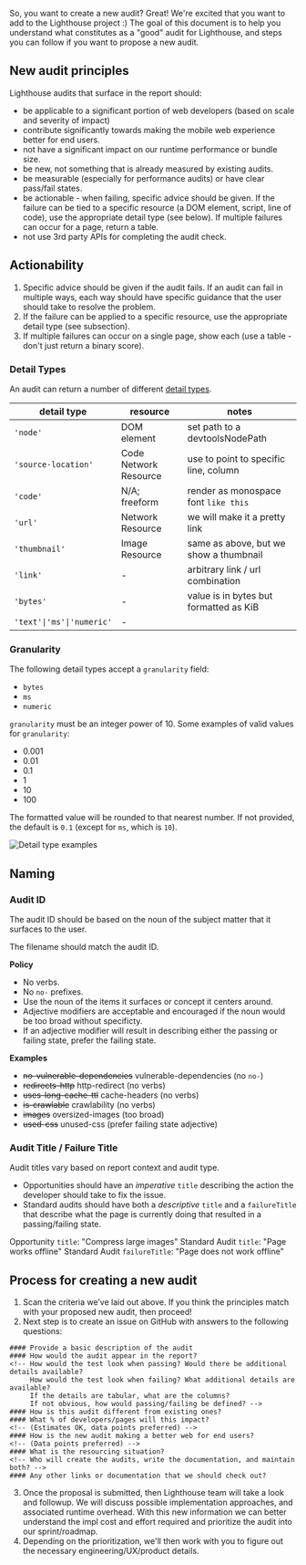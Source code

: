 So, you want to create a new audit? Great! We're excited that you want to add to the Lighthouse project :) The goal of this
document is to help you understand what constitutes as a "good" audit for Lighthouse, and steps you can follow if you want
to propose a new audit.

## New audit principles

Lighthouse audits that surface in the report should:
- be applicable to a significant portion of web developers (based on scale and severity of impact)
- contribute significantly towards making the mobile web experience better for end users.
- not have a significant impact on our runtime performance or bundle size.
- be new, not something that is already measured by existing audits.
- be measurable (especially for performance audits) or have clear pass/fail states.
- be actionable - when failing, specific advice should be given. If the failure can be tied to a specific resource (a DOM element, script, line of code), use the appropriate detail type (see below). If multiple failures can occur for a page, return a table.
- not use 3rd party APIs for completing the audit check.

## Actionability

1. Specific advice should be given if the audit fails. If an audit can fail in multiple ways, each way should have  specific guidance that the user should take to resolve the problem.
1. If the failure can be applied to a specific resource, use the appropriate detail type (see subsection).
1. If multiple failures can occur on a single page, show each (use a table - don't just return a binary score).

### Detail Types

An audit can return a number of different [detail types](https://github.com/GoogleChrome/lighthouse/blob/master/types/lhr/audit-details.d.ts).

| detail type               | resource              | notes                                  |
|---------------------------|-----------------------|----------------------------------------|
| `'node'`                  | DOM element           | set path to a devtoolsNodePath         |
| `'source-location'`       | Code Network Resource | use to point to specific line, column  |
| `'code'`                  | N/A; freeform         | render as monospace font `like this`   |
| `'url'`                   | Network Resource      | we will make it a pretty link          |
| `'thumbnail'`             | Image Resource        | same as above, but we show a thumbnail |
| `'link'`                  | -                     | arbitrary link / url combination       |
| `'bytes'`                 | -                     | value is in bytes but formatted as KiB |
| `'text'\|'ms'\|'numeric'` | -                     |                                        |

### Granularity

The following detail types accept a `granularity` field:

- `bytes`
- `ms`
- `numeric`

`granularity` must be an integer power of 10. Some examples of valid values for `granularity`:

- 0.001
- 0.01
- 0.1
- 1
- 10
- 100

The formatted value will be rounded to that nearest number. If not provided, the default is `0.1` (except for `ms`, which is `10`).

<!--- https://docs.google.com/document/d/1KS6PGPYDfE_TWrRdw55Rd67P-g_MU4KdMetT3cTPHjI/edit#heading=h.32w9jjm4c70w -->
![Detail type examples](../assets/detail-type-examples.png)

## Naming

### Audit ID

The audit ID should be based on the noun of the subject matter that it surfaces to the user.

The filename should match the audit ID.

**Policy**

- No verbs.
- No `no-` prefixes.
- Use the noun of the items it surfaces or concept it centers around.
- Adjective modifiers are acceptable and encouraged if the noun would be too broad without specificty.
- If an adjective modifier will result in describing either the passing or failing state, prefer the failing state.

**Examples**

- ~~no-vulnerable-dependencies~~ vulnerable-dependencies (no `no-`)
- ~~redirects-http~~ http-redirect (no verbs)
- ~~uses-long-cache-ttl~~ cache-headers (no verbs)
- ~~is-crawlable~~ crawlability (no verbs)
- ~~images~~ oversized-images (too broad)
- ~~used-css~~ unused-css (prefer failing state adjective)

### Audit Title / Failure Title

Audit titles vary based on report context and audit type.

- Opportunities should have an *imperative* `title` describing the action the developer should take to fix the issue.
- Standard audits should have both a *descriptive* `title` and a `failureTitle` that describe what the page is currently doing that resulted in a passing/failing state.

Opportunity `title`: "Compress large images"
Standard Audit `title`: "Page works offline"
Standard Audit `failureTitle`: "Page does not work offline"


## Process for creating a new audit

1. Scan the criteria we’ve laid out above. If you think the principles match with your proposed new audit, then proceed!
1. Next step is to create an issue on GitHub with answers to the following questions:
```
#### Provide a basic description of the audit
#### How would the audit appear in the report?
<!-- How would the test look when passing? Would there be additional details available?
     How would the test look when failing? What additional details are available?
     If the details are tabular, what are the columns?
     If not obvious, how would passing/failing be defined? -->
#### How is this audit different from existing ones?
#### What % of developers/pages will this impact?
<!-- (Estimates OK, data points preferred) -->
#### How is the new audit making a better web for end users?
<!-- (Data points preferred) -->
#### What is the resourcing situation?
<!-- Who will create the audits, write the documentation, and maintain both? -->
#### Any other links or documentation that we should check out?
```
3. Once the proposal is submitted, then Lighthouse team will take a look and followup. We will discuss possible implementation approaches, and associated runtime overhead.
With this new information we can better understand the impl cost and effort required and prioritize the audit into our sprint/roadmap.
1. Depending on the prioritization, we'll then work with you to figure out the necessary engineering/UX/product details.
